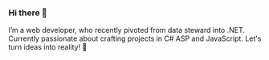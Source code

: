 ### Hi there 👋

I’m a web developer, who recently pivoted from data steward into .NET. Currently passionate about crafting projects in C# ASP and JavaScript.
Let's turn ideas into reality! 🚀

<!--
**jackie4u/jackie4u** is a ✨ _special_ ✨ repository because its `README.md` (this file) appears on your GitHub profile.

Here are some ideas to get you started:

- 🔭 I’m currently working on ...
- 🌱 I’m currently learning ...
- 👯 I’m looking to collaborate on ...
- 🤔 I’m looking for help with ...
- 💬 Ask me about ...
- 📫 How to reach me: ...
- 😄 Pronouns: ...
- ⚡ Fun fact: ...
-->
